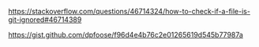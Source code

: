 https://stackoverflow.com/questions/46714324/how-to-check-if-a-file-is-git-ignored#46714389

https://gist.github.com/dpfoose/f96d4e4b76c2e01265619d545b77987a